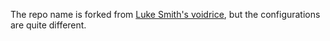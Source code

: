 The repo name is forked from [Luke Smith's voidrice](https://github.com/LukeSmithxyz/voidrice), but the configurations are quite different.
